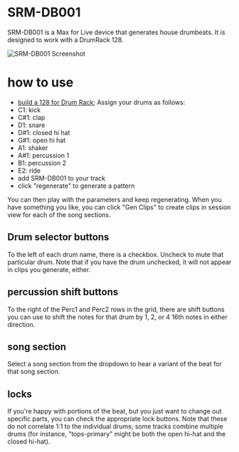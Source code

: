 # SRM-DB001

SRM-DB001 is a Max for Live device that generates house drumbeats.  It is designed to work with a
DrumRack 128.

![SRM-DB001 Screenshot](https://github.com/jpriebe/SRM-DB001/blob/master/SRM-DB001-screenshot.png?raw=true)

# how to use

- [build a 128 for Drum Rack](https://www.reddit.com/r/ableton/comments/b5osf8/the_last_drum_rack_youll_ever_have_to_make/);  Assign your drums as follows:
 - C1: kick
 - C#1: clap
 - D1: snare
 - D#1: closed hi hat
 - G#1: open hi hat
 - A1: shaker
 - A#1: percussion 1
 - B1: percussion 2
 - E2: ride
- add SRM-DB001 to your track
- click "regenerate" to generate a pattern

You can then play with the parameters and keep regenerating.  When you have something you like, you can click "Gen Clips" to create clips in session view for each of the song sections.

## Drum selector buttons

To the left of each drum name, there is a checkbox.  Uncheck to mute that particular drum.  Note that if you have the drum unchecked, it will not appear in clips you generate, either.

## percussion shift buttons

To the right of the Perc1 and Perc2 rows in the grid, there are shift buttons you can use to shift the notes for that drum by 1, 2, or 4 16th notes in either direction.

## song section

Select a song section from the dropdown to hear a variant of the beat for that song section.

## locks

If you're happy with portions of the beat, but you just want to change out specific parts, you can check the appropriate lock buttons.  Note that these do not correlate 1:1 to the individual drums; some tracks combine multiple drums (for instance, "tops-primary" might be both the open hi-hat and the closed hi-hat).  

